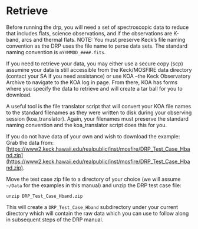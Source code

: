 # Retrieve

Before running the drp, you will need a set of spectroscopic data to reduce that includes flats, science observations, and if the observations are K-band, arcs and thermal flats. NOTE: You must preserve Keck’s file naming convention as the DRP uses the file name to parse data sets. The standard naming convention is `mYYMMDD_####.fits`. 

If you need to retrieve your data, you may either use a secure copy (scp) assumine your data is still accessible from the Keck/MOSFIRE data directory (contact your SA if you need assistance) or use KOA –the Keck Observatory Archive to navigate to the KOA log in page. From there, KOA has forms where you specify the data to retrieve and will create a tar ball for you to download.

A useful tool is the file translator script that will convert your KOA file names to the standard filenames as they were written to disk during your observing session (koa_translator). Again, your filenames must preserve the standard naming convention and the koa_translator script does this for you.

If you do not have data of your own and wish to download the example:
Grab the data from: [https://www2.keck.hawaii.edu/realpublic/inst/mosfire/DRP_Test_Case_Hband.zip](https://www2.keck.hawaii.edu/realpublic/inst/mosfire/DRP_Test_Case_Hband.zip).

Move the test case zip file to a directory of your choice (we will assume `~/Data` for the examples in this manual) and unzip the DRP test case file:

    unzip DRP_Test_Case_Hband.zip

This will create a `DRP_Test_Case_Hband` subdirectory under your current directory which will contain the raw data which you can use to follow along in subsequent steps of the DRP manual.

